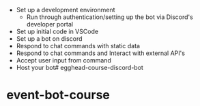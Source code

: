 - Set up a development environment
  - Run through authentication/setting up the bot via Discord's developer portal
- Set up initial code in VSCode
- Set up a bot on discord
- Respond to chat commands with static data
- Respond to chat commands and Interact with external API's
- Accept user input from command 
- Host your bot# egghead-course-discord-bot
# event-bot-course
